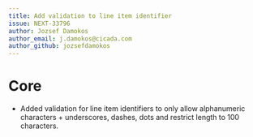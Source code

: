 ```yaml
---
title: Add validation to line item identifier
issue: NEXT-33796
author: Jozsef Damokos
author_email: j.damokos@cicada.com
author_github: jozsefdamokos
---
```

# Core
* Added validation for line item identifiers to only allow alphanumeric characters + underscores, dashes, dots and restrict length to 100 characters.

